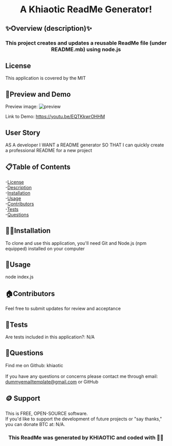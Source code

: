 
<h1 align="center">A Khiaotic ReadMe Generator! </h1>

## ✨Overview (description)✨
<h3 align="center">This project creates and updates a reusable ReadMe file  (under README.mb) using node.js</h3>

## License
This application is  covered by the MIT

## 👀Preview and Demo
Preview  image:
![preview](https://user-images.githubusercontent.com/112679225/202047446-bf09fad5-8428-416b-bea0-b52eca5469aa.jpg)<br />

Link to Demo: https://youtu.be/EQTKkwrOHHM

## User Story
AS A developer
I WANT a README generator
SO THAT I can quickly create a professional README for a new project


## 📋Table of Contents
-[License](#license) <br />
-[Description](#description) <br />
-[Installation](#installation) <br />
-[Usage](#usage) <br />
-[Contributors](#contribute) <br />
-[Tests](#tests) <br />
-[Questions](#questions) <br />


## 💢📃Installation
To clone and use this application, you'll need Git and Node.js (npm equipped) installed on your computer


## 🧰Usage
node index.js

## 🏠Contributors
Feel free to submit updates for review and acceptance

## 🧪Tests
Are tests included in this application?: N/A


## 🤔Questions
Find me on Github: khiaotic <br />
<br />
If you have any questions or concerns please contact me through email: dummyemailtemplate@gmail.com or GitHub

## 🪙 Support
This is FREE, OPEN-SOURCE software. <br />
If you'd like to support the development of future projects or "say thanks," you can donate BTC at: N/A.


<h3 align="center">This ReadMe was generated by KHIAOTIC and coded with 🌈💖</h3>


